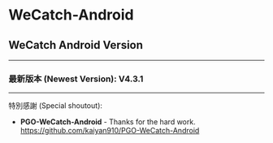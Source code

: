 # WeCatch-Android

## WeCatch Android Version
---
### 最新版本 (Newest Version): V4.3.1
---

特別感謝 (Special shoutout):

* **PGO-WeCatch-Android** - Thanks for the hard work.
https://github.com/kaiyan910/PGO-WeCatch-Android
